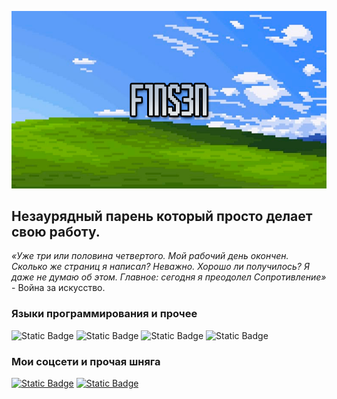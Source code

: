 [![Header](https://github.com/F1NS3N/F1NS3N/blob/main/assets/Github.png)](https://www.youtube.com/@f1ns3n)

## Незаурядный парень который просто делает свою работу.
*«Уже три или половина четвертого. Мой рабочий день окончен. Сколько же страниц я написал? Неважно. Хорошо ли получилось? Я даже не думаю об этом. Главное: сегодня я преодолел Сопротивление»* - Война за искусство.
### Языки программирования и прочее
![Static Badge](https://img.shields.io/badge/-Django-1a2c13?style=for-the-badge&logo=django)
![Static Badge](https://img.shields.io/badge/-HTML-1a2c13?style=for-the-badge&logo=html5)
![Static Badge](https://img.shields.io/badge/-CSS-1a2c13?style=for-the-badge&logo=css3&logoColor=0170ba)
![Static Badge](https://img.shields.io/badge/-PostgreSQL-1a2c13?style=for-the-badge&logo=postgresql&logoColor=316092)

### Мои соцсети и прочая шняга
[![Static Badge](https://img.shields.io/badge/-youtube-1a2c13?style=for-the-badge&logo=Youtube&logoColor=dc0000)](https://www.youtube.com/@f1ns3n)
[![Static Badge](https://img.shields.io/badge/-discord-1a2c13?style=for-the-badge&logo=discord)](https://discordapp.com/users/763802019030499359/)
